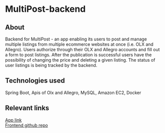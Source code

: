 # MultiPost-backend
## About
Backend for MultiPost - an app enabling its users to post and manage multiple listings from multiple ecommerce websites at once (i.e. OLX and Allegro). Users authorize through their OLX and Allegro accounts and fill out a form to post listings. After the publication is successful users have the possibility of changing the price and deleting a given listing. The status of user listings is being tracked by the backend.
## Technologies used
Spring Boot, Apis of Olx and Allegro, MySQL, Amazon EC2, Docker
## Relevant links
[App link](http://54.93.68.225:4200/)\
[Frontend github repo](https://github.com/JakubOkrzesik/MultiPost-frontend)
